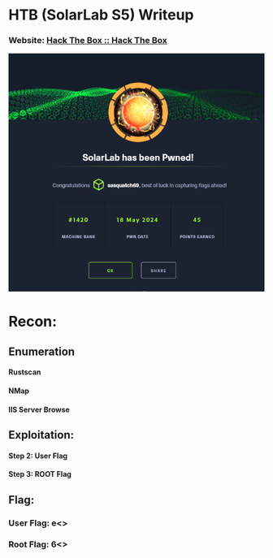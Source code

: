 # HTB (SolarLab S5) Writeup
### Website: [Hack The Box :: Hack The Box](https://app.hackthebox.com/machines/601)

![](https://raw.githubusercontent.com/deannreid/CTF-Writeups/main/HackTheBox/Competitive/Season%205/SolarLab%20-%20S5%20Challenge%20-%20Medium/images/Pasted%20image%2020240518231146.png)


# Recon:
## Enumeration
#### Rustscan
#### NMap
#### IIS Server Browse

## Exploitation:
#### Step 2: User Flag

#### Step 3: ROOT Flag

## Flag: 
### User Flag: e<<Snip>>
### Root Flag: 6<<Snip>>
